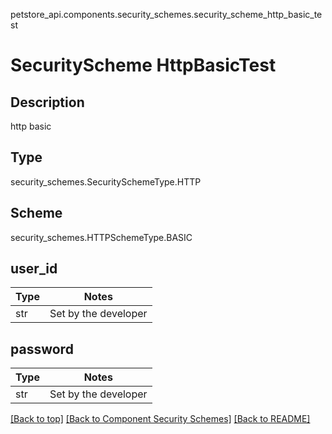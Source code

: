 petstore_api.components.security_schemes.security_scheme_http_basic_test
# SecurityScheme HttpBasicTest

## Description
http basic

## Type
security_schemes.SecuritySchemeType.HTTP

## Scheme
security_schemes.HTTPSchemeType.BASIC

## user_id
Type | Notes
---- | ------
str  | Set by the developer

## password
Type | Notes
---- | ------
str  | Set by the developer

[[Back to top]](#top) [[Back to Component Security Schemes]](../../../README.md#Component-SecuritySchemes) [[Back to README]](../../../README.md)
